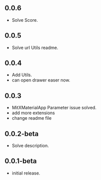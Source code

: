 ## 0.0.6

* Solve Score.


## 0.0.5

* Solve url Utils readme.

## 0.0.4

* Add Utils.
* can open drawer easer now.

## 0.0.3

* MitXMaterialApp Parameter issue solved.
* add more extensions
* change readme file

## 0.0.2-beta

* Solve description.

## 0.0.1-beta

* initial release.
